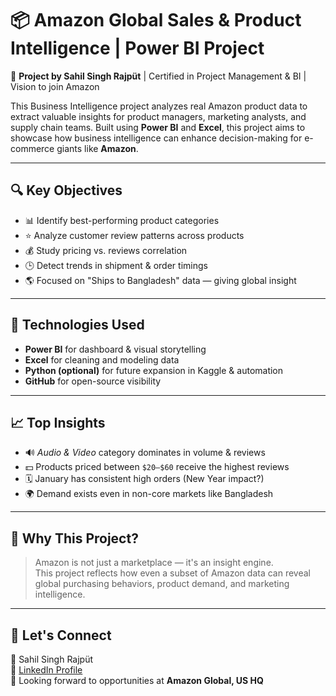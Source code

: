 # 📦 Amazon Global Sales & Product Intelligence | Power BI Project

🚀 **Project by Sahil Singh Rajpüt** | Certified in Project Management & BI | Vision to join Amazon

This Business Intelligence project analyzes real Amazon product data to extract valuable insights for product managers, marketing analysts, and supply chain teams. Built using **Power BI** and **Excel**, this project aims to showcase how business intelligence can enhance decision-making for e-commerce giants like **Amazon**.

---

## 🔍 Key Objectives

- 📊 Identify best-performing product categories
- ⭐ Analyze customer review patterns across products
- 💰 Study pricing vs. reviews correlation
- 🕒 Detect trends in shipment & order timings
- 🌎 Focused on "Ships to Bangladesh" data — giving global insight

---

## 📌 Technologies Used

- **Power BI** for dashboard & visual storytelling
- **Excel** for cleaning and modeling data
- **Python (optional)** for future expansion in Kaggle & automation
- **GitHub** for open-source visibility

---

## 📈 Top Insights

- 🔊 *Audio & Video* category dominates in volume & reviews
- 💵 Products priced between `$20–$60` receive the highest reviews
- 🗓️ January has consistent high orders (New Year impact?)
- 🌍 Demand exists even in non-core markets like Bangladesh

---

## 🎯 Why This Project?

> Amazon is not just a marketplace — it's an insight engine.  
This project reflects how even a subset of Amazon data can reveal global purchasing behaviors, product demand, and marketing intelligence.

---

## 🤝 Let's Connect

👤 Sahil Singh Rajpüt  
🔗 [LinkedIn Profile](https://www.linkedin.com/in/sahil-your-url)  
💼 Looking forward to opportunities at **Amazon Global, US HQ**  
